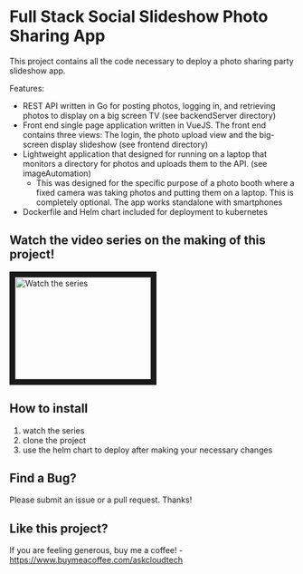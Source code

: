 # Full Stack Social Slideshow Photo Sharing App

This project contains all the code necessary to deploy a photo sharing party slideshow app.

Features:

- REST API written in Go for posting photos, logging in, and retrieving photos to display on a big screen TV (see backendServer directory)
- Front end single page application written in VueJS. The front end contains three views: The login, the photo upload view and the big-screen display slideshow (see frontend directory)
- Lightweight application that designed for running on a laptop that monitors a directory for photos and uploads them to the API. (see imageAutomation)
  - This was designed for the specific purpose of a photo booth where a fixed camera was taking photos and putting them on a laptop. This is completely optional. The app works standalone with smartphones
- Dockerfile and Helm chart included for deployment to kubernetes

## Watch the video series on the making of this project!

<a href="https://www.youtube.com/playlist?list=PLSvCAHoiHC_r0zdPt37-JfG85WBGD1cey" target="_blank">
<img src="http://img.youtube.com/vi/wqcg9w_Q0iA/mqdefault.jpg" alt="Watch the series" width="240" height="180" border="10" />
</a>

## How to install

1. watch the series
2. clone the project
3. use the helm chart to deploy after making your necessary changes

## Find a Bug?

Please submit an issue or a pull request. Thanks!

## Like this project?

If you are feeling generous, buy me a coffee! - https://www.buymeacoffee.com/askcloudtech
